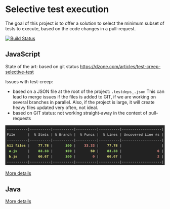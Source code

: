 # Selective test execution

The goal of this project is to offer a solution to select the minimum subset of tests to execute, based on the code changes in a pull-request.

[![Build Status](https://travis-ci.com/egenerat/selective-test-suite.svg?branch=master)](https://travis-ci.com/egenerat/selective-test-suite)

## JavaScript

State of the art: based on git status
https://dzone.com/articles/test-creep-selective-test

Issues with test-creep:
- based on a JSON file at the root of the project: `.testdeps_.json`
This can lead to merge issues if the files is added to GIT, if we are working on several branches in parallel.
Also, if the project is large, it will create heavy files updated very often, not ideal.
- based on GIT status: not working straight-away in the context of pull-requests

![istanbul report](doc/report.png)

[More details](js/README.md)

## Java

[More details](java/README.md)